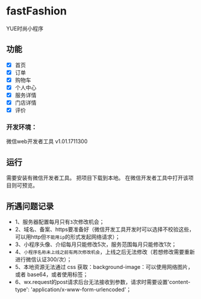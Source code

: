 # fastFashion
YUE时尚小程序 

## 功能
- [x] 首页
- [x] 订单
- [x] 购物车
- [x] 个人中心
- [x] 服务详情
- [x] 门店详情
- [x] 评价

### 开发环境：

微信web开发者工具 v1.01.1711300

## 运行
需要安装有微信开发者工具。
把项目下载到本地。
在微信开发者工具中打开该项目则可预览。

## 所遇问题记录
- 1、服务器配置每月只有`3`次修改机会；
- 2、域名、备案、https要准备好（微信开发工具开发时可以选择不校验这些，可以用http但`不能用ip`的形式发起网络请求）；
- 3、小程序头像、介绍每月只能修改5次，服务范围每月只能修改1次；
- 4、`小程序名称未上线之前有两次修改机会`，上线之后无法修改（若想修改需要重新进行微信认证300/次）；
- 5、本地资源无法通过 css 获取：background-image：可以使用网络图片，或者 base64，或者使用标签；
- 6、wx.request的post请求后台无法接收到参数，请求时需要设置'content-type': 'application/x-www-form-urlencoded'；
